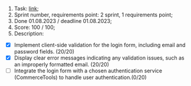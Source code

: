 1. Task: [link](https://github.com/);
2. Sprint number, requirements point: 2 sprint, 1 requirements point;
2. Done 01.08.2023 / deadline 01.08.2023;
3. Score: 100 / 100;
4. Description:
  - [x] Implement client-side validation for the login form, including email and password fields. (20/20)
  - [x] Display clear error messages indicating any validation issues, such as an improperly formatted email. (20/20)
  - [ ] Integrate the login form with a chosen authentication service (CommerceTools) to handle user authentication.(0/20)